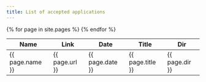 ```yaml
---
title: List of accepted applications
---
```


<!-- {% for application in site.applications %}
  <h2>
    <a href="{{ application.url }}">
      {{ application.url }}
    </a>
  </h2>
  <p>{{ application.content | markdownify }}</p>
{% endfor %} -->

<!-- | Name | Link | Date | Title | Dir |  
|-------|--------|---------|
{% for page in site.pages %}  
    {% if page.url contains 'applications/' %}  
        | {{ page.name }} | {{ page.url }} | {{ page.date }} | {{ page.title }} | {{ page.dir }} |  
    {% else %}
        {% comment %}Do nothing{% endcomment %}
    {% endif %}  
{% endfor %}   -->

<table class="responsive-table table">
  <thead>
    <tr>
      <th scope="col">Name</th>
      <th scope="col">Link</th>
      <th scope="col">Date</th>
      <th scope="col">Title</th>
      <th scope="col">Dir</th>
    </tr>
  </thead>
  <tbody>
    {% for page in site.pages %}
    <tr>
      <td> {{ page.name }} </td>
      <td> {{ page.url }} </td>
      <td> {{ page.date }} </td>
      <td> {{ page.title }} </td>
      <td> {{ page.dir }} </td>
    </tr>
    {% endfor %}
  </tbody>
</table>